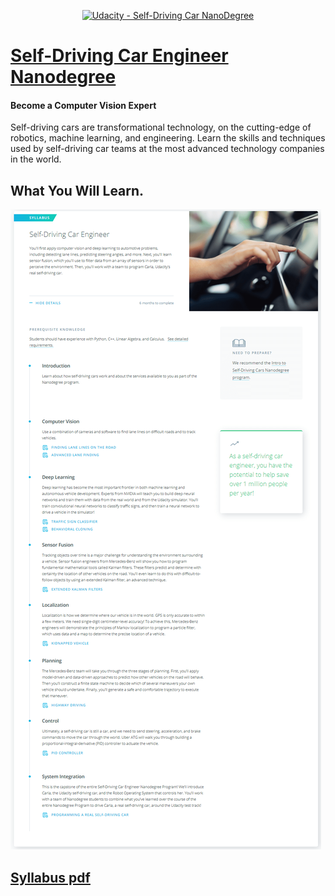 <p align="center">
<a href="http://www.udacity.com/drive"><img src="https://s3.amazonaws.com/udacity-sdc/github/shield-carnd.svg" alt="Udacity - Self-Driving Car NanoDegree"></a>
</p>

# [Self-Driving Car Engineer Nanodegree](http://www.udacity.com/drive) 



#### Become a Computer Vision Expert
<p>Self-driving cars are transformational technology, on the cutting-edge of robotics, machine learning, and engineering. Learn the skills and techniques used by self-driving car teams at the most advanced technology companies in the world.</p>

## What You Will Learn.



![DLND outline](asset/outline.png)



## [Syllabus pdf](https://d20vrrgs8k4bvw.cloudfront.net/documents/en-US/Self-Driving+Car+Nanodegree+Syllabus.pdf)
